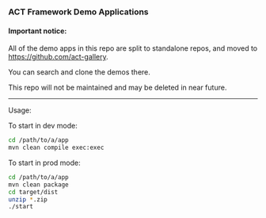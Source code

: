 ### ACT Framework Demo Applications

#### Important notice:

All of the demo apps in this repo are split to standalone repos, and moved to <https://github.com/act-gallery>.

You can search and clone the demos there.

This repo will not be maintained and may be deleted in near future.

----

Usage:

To start in dev mode:

```bash
cd /path/to/a/app
mvn clean compile exec:exec
```

To start in prod mode:

```bash
cd /path/to/a/app
mvn clean package
cd target/dist
unzip *.zip
./start
```
